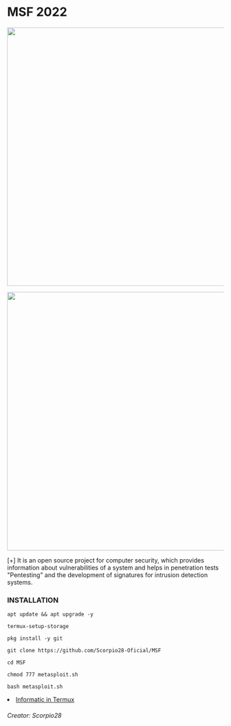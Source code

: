 # MSF 2022
<p align="center">
	<img src="(https://i.imgur.com/AjYrodX.jpeg)" width="600px" hight="100px">
</p>
<p align="center">
	<img src="https://i.imgur.com/M9zbdmH.png" width="600px" hight="100px">
</p>
[+] It is an open source project for computer security, which provides information about vulnerabilities of a system and helps in penetration tests "Pentesting" and the development of signatures for intrusion detection systems.

### INSTALLATION

```
apt update && apt upgrade -y

termux-setup-storage

pkg install -y git

git clone https://github.com/Scorpio28-Oficial/MSF

cd MSF

chmod 777 metasploit.sh

bash metasploit.sh
```



<li>
<a href="https://t.me/Informatic_in_Termux">Informatic in Termux</a>
</li>

###### Creator: Scorpio28
